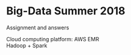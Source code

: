 # Big-Data Summer 2018
Assignment and answers  

Cloud computing platform: AWS EMR  
Hadoop + Spark
